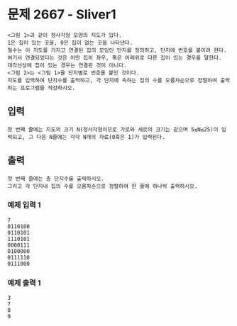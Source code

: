 # 문제 2667 - Sliver1
    <그림 1>과 같이 정사각형 모양의 지도가 있다. 
    1은 집이 있는 곳을, 0은 집이 없는 곳을 나타낸다. 
    철수는 이 지도를 가지고 연결된 집의 모임인 단지를 정의하고, 단지에 번호를 붙이려 한다. 
    여기서 연결되었다는 것은 어떤 집이 좌우, 혹은 아래위로 다른 집이 있는 경우를 말한다. 
    대각선상에 집이 있는 경우는 연결된 것이 아니다. 
    <그림 2>는 <그림 1>을 단지별로 번호를 붙인 것이다. 
    지도를 입력하여 단지수를 출력하고, 각 단지에 속하는 집의 수를 오름차순으로 정렬하여 출력하는 프로그램을 작성하시오.

## 입력
    첫 번째 줄에는 지도의 크기 N(정사각형이므로 가로와 세로의 크기는 같으며 5≤N≤25)이 입력되고, 그 다음 N줄에는 각각 N개의 자료(0혹은 1)가 입력된다.

## 출력
    첫 번째 줄에는 총 단지수를 출력하시오. 
    그리고 각 단지내 집의 수를 오름차순으로 정렬하여 한 줄에 하나씩 출력하시오.

### 예제 입력 1
    7
    0110100
    0110101
    1110101
    0000111
    0100000
    0111110
    0111000
### 예제 출력 1
    3
    7
    8
    9